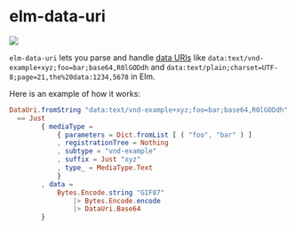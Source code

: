 # elm-data-uri

![](https://travis-ci.org/Munksgaard/elm-data-uri.svg?branch=master)

`elm-data-uri` lets you parse and handle [data
URIs](https://en.wikipedia.org/wiki/Data_URI_scheme) like
`data:text/vnd-example+xyz;foo=bar;base64,R0lGODdh` and
`data:text/plain;charset=UTF-8;page=21,the%20data:1234,5678` in Elm.

Here is an example of how it works:

```elm
DataUri.fromString "data:text/vnd-example+xyz;foo=bar;base64,R0lGODdh"
  == Just
        { mediaType =
            { parameters = Dict.fromList [ ( "foo", "bar" ) ]
            , registrationTree = Nothing
            , subtype = "vnd-example"
            , suffix = Just "xyz"
            , type_ = MediaType.Text
            }
        , data =
            Bytes.Encode.string "GIF87"
                |> Bytes.Encode.encode
                |> DataUri.Base64
        }
```
